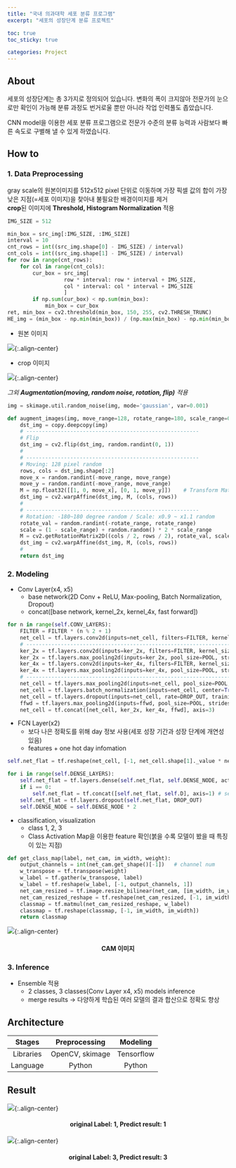 ```yaml
---
title: "국내 의과대학 세포 분류 프로그램"
excerpt: "세포의 성장단계 분류 프로젝트"

toc: true
toc_sticky: true

categories: Project
---
```


## About
세포의 성장단계는 총 3가지로 정의되어 있습니다.
변화의 폭이 크지않아 전문가의 눈으로만 확인이 가능해 분류 과정도 번거로울 뿐만 아니라 작업  인력풀도 좁았습니다.  
  
CNN model을 이용한 세포 분류 프로그램으로 전문가 수준의 분류 능력과 사람보다 빠른 속도로 구별해 낼 수 있게 하였습니다.  
  
  


## How to
### 1. Data Preprocessing
gray scale의 원본이미지를 512x512 pixel 단위로 이동하며 가장 픽셀 값의 합이 가장 낮은 지점(=세포 이미지)을 찾아내 불필요한 배경이미지를 제거  
**crop**된 이미지에 **Threshold, Histogram Normalization** 적용
  

```python
IMG_SIZE = 512

min_box = src_img[:IMG_SIZE, :IMG_SIZE]
interval = 10
cnt_rows = int((src_img.shape[0] - IMG_SIZE) / interval)
cnt_cols = int((src_img.shape[1] - IMG_SIZE) / interval)
for row in range(cnt_rows):
    for col in range(cnt_cols):
        cur_box = src_img[
                  row * interval: row * interval + IMG_SIZE,
                  col * interval: col * interval + IMG_SIZE
                  ]
        if np.sum(cur_box) < np.sum(min_box):
            min_box = cur_box
ret, min_box = cv2.threshold(min_box, 150, 255, cv2.THRESH_TRUNC)
HE_img = (min_box - np.min(min_box)) / (np.max(min_box) - np.min(min_box)) * 255
```

  
  
* 원본 이미지  
  
![](https://github.com/rib-president/rib-president.github.io/tree/master/assets/images/origin_cell.JPG){:.align-center}
  
* crop 이미지  
  
![](https://github.com/rib-president/rib-president.github.io/tree/master/assets/images/crop_cell.JPG){:.align-center}
  
_그외 **Augmentation(moving, random noise, rotation, flip)** 적용_
  

```python
img = skimage.util.random_noise(img, mode='gaussian', var=0.001)
```
```python
def augment_images(img, move_range=128, rotate_range=180, scale_range=0.1):
    dst_img = copy.deepcopy(img)
    # -------------------------------------------------------
    # Flip
    dst_img = cv2.flip(dst_img, random.randint(0, 1))
    #
    # -------------------------------------------------------
    # Moving: 128 pixel random
    rows, cols = dst_img.shape[:2]
    move_x = random.randint(-move_range, move_range)
    move_y = random.randint(-move_range, move_range)
    M = np.float32([[1, 0, move_x], [0, 1, move_y]])    # Transform Matrix
    dst_img = cv2.warpAffine(dst_img, M, (cols, rows))
    #
    # -------------------------------------------------------
    # Rotation: -180~180 degree random / Scale: x0.9 ~ x1.1 random
    rotate_val = random.randint(-rotate_range, rotate_range)
    scale = (1 - scale_range) + random.random() * 2 * scale_range
    M = cv2.getRotationMatrix2D((cols / 2, rows / 2), rotate_val, scale)
    dst_img = cv2.warpAffine(dst_img, M, (cols, rows))
    #
    return dst_img
```
  
  
    
### 2. Modeling
* Conv Layer(x4, x5)
  * base network(2D Conv + ReLU, Max-pooling, Batch Normalization, Dropout)  
  * concat([base network, kernel_2x, kernel_4x, fast forward])
  
```python
for n in range(self.CONV_LAYERS):
    FILTER = FILTER * (n % 2 + 1)
    net_cell = tf.layers.conv2d(inputs=net_cell, filters=FILTER, kernel_size=KERNEL, padding='same', activation=tf.nn.relu)
    # --------------------------------------------------------------------------------
    ker_2x = tf.layers.conv2d(inputs=ker_2x, filters=FILTER, kernel_size=KERNEL * 2, padding='same', activation=tf.nn.relu)
    ker_2x = tf.layers.max_pooling2d(inputs=ker_2x, pool_size=POOL, strides=STRIDE, padding='same')
    ker_4x = tf.layers.conv2d(inputs=ker_4x, filters=FILTER, kernel_size=KERNEL * 4, padding='same', activation=tf.nn.relu)
    ker_4x = tf.layers.max_pooling2d(inputs=ker_4x, pool_size=POOL, strides=STRIDE, padding='same')
    # --------------------------------------------------------------------------------
    net_cell = tf.layers.max_pooling2d(inputs=net_cell, pool_size=POOL, strides=STRIDE, padding='same')
    net_cell = tf.layers.batch_normalization(inputs=net_cell, center=True, scale=True, training=self.IS_TRAIN)
    net_cell = tf.layers.dropout(inputs=net_cell, rate=DROP_OUT, training=self.IS_TRAIN)
    ffwd = tf.layers.max_pooling2d(inputs=ffwd, pool_size=POOL, strides=STRIDE, padding='same')
    net_cell = tf.concat([net_cell, ker_2x, ker_4x, ffwd], axis=3)
```
  


* FCN Layer(x2)
  * 보다 나은 정확도를 위해 day 정보 사용(세포 성장 기간과 성장 단계에 개연성 있음)  
  * features + one hot day infomation
  
```python
self.net_flat = tf.reshape(net_cell, [-1, net_cell.shape[1]._value * net_cell.shape[2]._value * net_cell.shape[3]._value])

for i in range(self.DENSE_LAYERS):
    self.net_flat = tf.layers.dense(self.net_flat, self.DENSE_NODE, activation=tf.nn.relu)
    if i == 0:
        self.net_flat = tf.concat([self.net_flat, self.D], axis=1) # self.D == day infomation
    self.net_flat = tf.layers.dropout(self.net_flat, DROP_OUT)
    self.DENSE_NODE = self.DENSE_NODE * 2
```
    

* classification, visualization
  * class 1, 2, 3  
  * Class Activation Map을 이용한 feature 확인(붉을 수록 모델이 봤을 때 특징이 있는 지점)

    

```python
def get_class_map(label, net_cam, im_width, weight):
    output_channels = int(net_cam.get_shape()[-1])   # channel num
    w_transpose = tf.transpose(weight)
    w_label = tf.gather(w_transpose, label)
    w_label = tf.reshape(w_label, [-1, output_channels, 1])
    net_cam_resized = tf.image.resize_bilinear(net_cam, [im_width, im_width])
    net_cam_resized_reshape = tf.reshape(net_cam_resized, [-1, im_width * im_width, output_channels])
    classmap = tf.matmul(net_cam_resized_reshape, w_label)
    classmap = tf.reshape(classmap, [-1, im_width, im_width])
    return classmap
```

  
![](https://github.com/rib-president/rib-president.github.io/tree/master/assets/images/cam_cell.JPG){:.align-center}
#### <center>CAM 이미지</center>

  
### 3. Inference
* Ensemble 적용
  * 2 classes, 3 classes(Conv Layer x4, x5) models inference
  * merge results -> 다양하게 학습된 여러 모델의 결과 합산으로 정확도 향상

  
## Architecture  
  
|Stages|Preprocessing|Modeling|
|:----:|:-----------:|:------:|
|Libraries|OpenCV, skimage|Tensorflow|
Language|Python|Python|
  
  
## Result
![](https://github.com/rib-president/rib-president.github.io/tree/master/assets/images/L1_P1_2_day0_E07_00000.png){:.align-center}  
#### <center>original Label: 1, Predict result: 1</center>
![](https://github.com/rib-president/rib-president.github.io/tree/master/assets/images/L3_P3_2_day5_A12_00000.png){:.align-center}  
#### <center>original Label: 3, Predict result: 3</center>  
  
  
  

